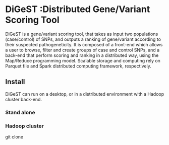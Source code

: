 # DiGeST :Distributed Gene/Variant Scoring Tool

DiGeST is a gene/variant scoring tool, that takes as input two populations (case/control) of SNPs, and outputs a ranking of gene/variant according to their suspected pathogeneticity. It is composed of a front-end which allows a user to browse,  filter and create groups of case and control SNPs, and a back-end that perform scoring and ranking in a distributed way, using the Map/Reduce programming model. Scalable storage and computing rely on Parquet file and Spark distributed computing framework, respectively. 


## Install

DiGeST can run on a desktop, or in a distributed environment with a Hadoop cluster back-end. 

### Stand alone

### Hadoop cluster

 git clone 